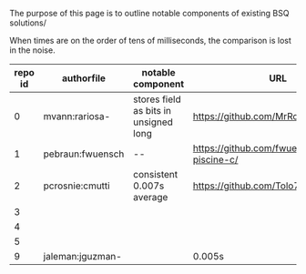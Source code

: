 The purpose of this page is to outline notable components of existing BSQ solutions/

When times are on the order of tens of milliseconds, the comparison is lost in the noise.

| repo id | authorfile | notable component |  URL | 
|----|------------|------------------|------------|
| 0 |mvann:rariosa- | stores field as bits in unsigned long |  https://github.com/MrRobb/42_piscine/ |
| 1 |pebraun:fwuensch| -- | https://github.com/fwuensche/42-piscine-c/ |
| 2 |pcrosnie:cmutti| consistent 0.007s average | https://github.com/Tolo789/BSQ |
| 3 |	   |           |                  | https://github.com/vmarchaud/42-piscine/|
| 4 |      |           |                   | https://github.com/hopeczuba/bsq |
| 5 |      |           |                   |  https://github.com/SuperSpyTX/42-Piscine/ |
| 9 |jaleman:jguzman-|           |   0.005s                | https://github.com/jraleman/42_Piscine-C |
